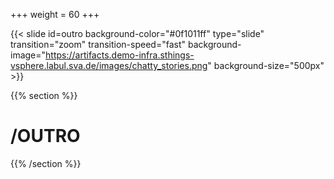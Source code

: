 +++
weight = 60
+++

{{< slide id=outro background-color="#0f1011ff" type="slide" transition="zoom" transition-speed="fast" background-image="https://artifacts.demo-infra.sthings-vsphere.labul.sva.de/images/chatty_stories.png" background-size="500px" >}}

{{% section %}}

# /OUTRO

{{% /section %}}
